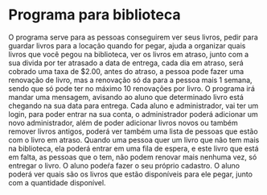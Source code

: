 # Programa para biblioteca

O programa serve para as pessoas conseguirem ver seus livros, pedir para guardar livros para a locação quando for pegar, ajuda a
organizar quais livros que você pegou na biblioteca, ver os livros em atraso, junto com a sua divida por ter atrasado a data de 
entrega, cada dia em atraso, será cobrado uma taxa de $2.00, antes do atraso, a pessoa pode fazer uma renovação de livro, mas a 
renovação só da para a pessoa mais 1 semana, sendo que só pode ter no máximo 10 renovações por livro. O programa irá mandar uma 
mensagem, avisando ao aluno que determinado livro está chegando na sua data para entrega. Cada aluno e administrador, vai ter um 
login, para poder entrar na sua conta, o administrador poderá adicionar um novo administrador, além de poder adicionar livros 
novos ou também remover livros antigos, poderá ver também uma lista de pessoas que estão com o livro em atraso. Quando uma pessoa 
quer um livro que não tem mais na biblioteca, ela poderá entrar em uma fila de espera, e este livro que está em falta, as pessoas 
que o tem, não podem renovar mais nenhuma vez, só entregar o livro. O aluno podeŕa fazer o seu próprio cadastro. O aluno poderá
ver quais são os livros que estão disponíveis para ele pegar, junto com a quantidade disponível.
